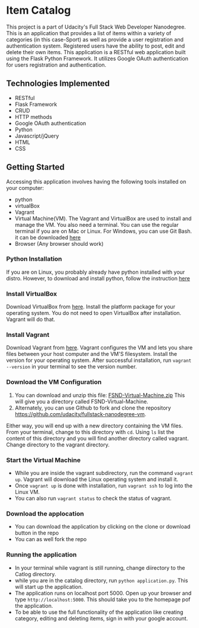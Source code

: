 # Item Catalog
This project is a part of Udacity's Full Stack Web Developer Nanodegree. This is an application that provides a list of items within a variety of categories (in this case-Sport) as well as provide a user registration and authentication system. Registered users have the ability to post, edit and delete their own items. This application is a RESTful web application built using the Flask Python Framework. It utilizes Google OAuth authentication for users registration and authentication.

## Technologies Implemented
 - RESTful
 - Flask Framework
 - CRUD 
 - HTTP methods
 - Google OAuth authentication
 - Python
 - Javascript/jQuery
 - HTML
 - CSS

## Getting Started
Accessing this application involves having the following tools installed on your computer:
- python
- virtualBox
- Vagrant
- Virtual Machine(VM).
The Vagrant and VirtualBox are used to install and manage the VM. You also need a terminal. You can use the regular terminal if you are on Mac or Linux. For Windows, you can use Git Bash. it can be downloaded [here](https://git-scm.com/downloads)
- Browser (Any browser should work)

### Python Installation
If you are on Linux, you probably already have python installed with your distro. However, to download and install python, follow the instruction [here](https://realpython.com/installing-python/)

### Install VirtualBox
Download VirtualBox from [here](https://www.virtualbox.org/wiki/Download_Old_Builds_5_1). Install the platform package for your operating system. You do not need to open VirtualBox after installation. Vagrant will do that.

### Install Vagrant
Download Vagrant from [here](https://www.vagrantup.com/). Vagrant configures the VM and lets you share files between your host computer and the VM'S filesystem. Install the version for your operating system. After successful installation, run `vagrant --version` in your terminal to see the version number.

### Download the VM Configuration
1. You can download and unzip this file: [FSND-Virtual-Machine.zip](https://s3.amazonaws.com/video.udacity-data.com/topher/2018/April/5acfbfa3_fsnd-virtual-machine/fsnd-virtual-machine.zip) This will give you a directory called FSND-Virtual-Machine.
2. Alternately, you can use Github to fork and clone the repository https://github.com/udacity/fullstack-nanodegree-vm.

Either way, you will end up with a new directory containing the VM files. From your terminal, change to this directory with `cd`. Using `ls` list the content of this directory and you will find another directory called vagrant. Change directory to the vagrant directory.

### Start the Virtual Machine
- While you are inside the vagrant subdirectory, run the command `vagrant up`. Vagrant will download the Linux operating system and install it.
- Once `vagrant up` is done with installation, run `vagrant ssh` to log into the Linux VM. 
- You can also run `vagrant status` to check the status of vagrant. 

### Download the applocation
- You can download the application by clicking on the clone or download button in the repo
- You can as well fork the repo

### Running the application
- In your terminal while vagrant is still running, change diirectory to the Catlog directory. 
- while you are in the catalog directory, run `python application.py`. This will start up the application.
- The application runs on localhost port 5000. Open up your browser and type `http://localhost:5000`. This should take you to the homepage pof the application.
- To be able to use the full functionality of the application like creating category, editing and deleting items, sign in with your google account.